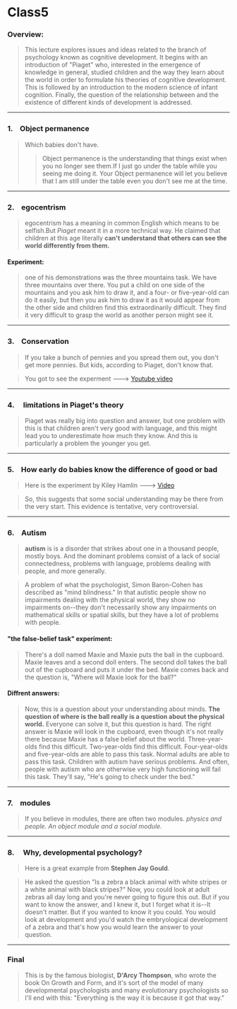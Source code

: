 Class5
=
### Overview:
>This lecture explores issues and ideas related to the branch of psychology known as cognitive development. It begins with an introduction of "Piaget" who, interested in the emergence of knowledge in general, studied children and the way they learn about the world in order to formulate his theories of cognitive development. This is followed by an introduction to the modern science of infant cognition. Finally, the question of the relationship between and the existence of different kinds of development is addressed.
---
### 1.　Object permanence 

>Which babies don't have.
>>Object permanence is the understanding that things exist when you no longer see them.If I just go under the table while you seeing me doing it. Your Object permanence will let you believe that I am still under the table even you don't see me at the time.
---
### 2.　egocentrism
>egocentrism has a meaning in common English which means to be selfish.But _Piaget_ meant it in a more technical way. He claimed that children at this age literally **can't understand that others can see the world differently from them.** 
#### Experiment:
> one of his demonstrations was the three mountains task. We have three mountains over there. You put a child on one side of the mountains and you ask him to draw it, and a four- or five-year-old can do it easily, but then you ask him to draw it as it would appear from the other side and children find this extraordinarily difficult. They find it very difficult to grasp the world as another person might see it.
---

### 3.　Conservation

> If you take a bunch of pennies and you spread them out, you don't get more pennies. But kids, according to Piaget, don't know that.

>You got to see the experment --->
[Youtube video](https://www.youtube.com/watch?v=gnArvcWaH6I)

---

### 4.　 limitations in Piaget's theory

>Piaget was really big into question and answer, but one problem with this is that children aren't very good with language, and this might lead you to underestimate how much they know. And this is particularly a problem the younger you get.

---
### 5.　How early do babies know the difference of good or bad

>Here is the experiment by Kiley Hamlin ---> [Video](https://www.youtube.com/watch?v=Ki1zyu81iMg)

>So, this suggests that some social understanding may be there from the very start. This evidence is tentative, very controversial.
---

### 6.　Autism

>**autism** is is a disorder that strikes about one in a thousand people, mostly boys. And the dominant problems consist of a lack of social connectedness, problems with language, problems dealing with people, and more generally. 

>A problem of what the psychologist, Simon Baron-Cohen has described as "mind blindness." In that autistic people show no impairments dealing with the physical world, they show no impairments on--they don't necessarily show any impairments on mathematical skills or spatial skills, but they have a lot of problems with people.

#### "the false-belief task" experiment:
> There's a doll named Maxie and Maxie puts the ball in the cupboard. Maxie leaves and a second doll enters. The second doll takes the ball out of the cupboard and puts it under the bed. Maxie comes back and the question is, "Where will Maxie look for the ball?" 

#### Diffrent answers:
>Now, this is a question about your understanding about minds. **The question of where is the ball really is a question about the physical world.** Everyone can solve it, but this question is hard. The right answer is Maxie will look in the cupboard, even though it's not really there because Maxie has a false belief about the world. Three-year-olds find this difficult. Two-year-olds find this difficult. Four-year-olds and five-year-olds are able to pass this task. Normal adults are able to pass this task. Children with autism have serious problems. And often, people with autism who are otherwise very high functioning will fail this task. They'll say, "He's going to check under the bed." 

---
### 7.　modules 
> If you believe in modules, there are often two modules. _physics and people. An object module and a social module._ 
---
### 8. 　Why, developmental psychology?
>Here is a great example from **Stephen Jay Gould**.

>He asked the question "Is a zebra a black animal with white stripes or a white animal with black stripes?" Now, you could look at adult zebras all day long and you're never going to figure this out. But if you want to know the answer, and I knew it, but I forget what it is--It doesn't matter. But if you wanted to know it you could. You would look at development and you'd watch the embryological development of a zebra and that's how you would learn the answer to your question.

---

### Final

>This is by the famous biologist, **D'Arcy Thompson**, who wrote the book On Growth and Form, and it's sort of the model of many developmental psychologists and many evolutionary psychologists so I'll end with this: "Everything is the way it is because it got that way."


